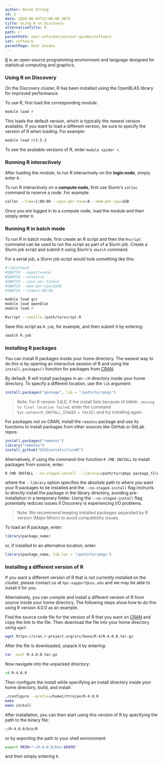 ```yaml
---
author: Derek Strong
id: 2
date: 2020-06-04T12:00:00.387Z
title: Using R on Discovery
alternativeTitle: R
path: r
parentPath: user-information/user-guides/software
cat: software
parentPage: User Guides
---
```


[R](https://www.r-project.org) is an open-source programming environment and language designed for statistical computing and graphics.

### Using R on Discovery

On the Discovery cluster, R has been installed using the OpenBLAS library for improved performance.

To use R, first load the corresponding module:

```sh
module load r
```

This loads the default version, which is typically the newest version available. If you want to load a different version, be sure to specify the version of R when loading. For example:

```sh
module load r/3.5.3
```

To see the available versions of R, enter `module spider r`.


### Running R interactively

After loading the module, to run R interactively on the **login node**, simply enter `R`.

To run R interactively on a **compute node**, first use Slurm's `salloc` command to reserve a node. For example:

```sh
salloc --time=1:00:00 --cpus-per-task=8 --mem-per-cpu=2GB
```

Once you are logged in to a compute node, load the module and then simply enter `R`.


### Running R in batch mode

To run R in batch mode, first create an R script and then the `Rscript` command can be used to run the script as part of a Slurm job. Create a Slurm job script and submit it using Slurm's `sbatch` command.

For a serial job, a Slurm job script would look something like this:

```sh
#!/bin/bash
#SBATCH --export=none
#SBATCH --ntasks=1
#SBATCH --cpus-per-task=1
#SBATCH --mem-per-cpu=10GB
#SBATCH --time=1:00:00

module load gcc
module load openblas
module load r

Rscript --vanilla /path/to/script.R
```

Save this script as `R.job`, for example, and then submit it by entering:

```sh
sbatch R.job
```

### Installing R packages

You can install R packages inside your home directory. The easiest way to do this is by opening an interactive session of R and using the `install.packages()` function for packages from [CRAN](https://cran.r-project.org/).

By default, R will install packages in an `~/R` directory inside your home directory. To specify a different location, use the `lib` argument:

```r
install.packages("package", lib = "/path/to/rpkgs")
```

> Note: For R version 3.6.0, if the install fails because of `ERROR: moving to final location failed`, enter the command `Sys.setenv(R_INSTALL_STAGED = FALSE)` and try installing again.

For packages not on CRAN, install the `remotes` package and use its functions to install packages from other sources like GitHub or GitLab repos:

```r
install.packages("remotes")
library("remotes")
install_github("USCbiostats/slurmR")
```

Alternatively, if using the command-line function `R CMD INSTALL` to install packages from source, enter:

```sh
R CMD INSTALL --no-staged-install --library=/path/to/rpkgs package_file.tar.gz
```

where the `--library` option specifies the absolute path to where you want your R packages to be installed and the `--no-staged-install` flag instructs to directly install the package in the library directory, avoiding pre-installation in a temporary folder. Using the `--no-staged-install` flag potentially reduces issues if Discovery is experiencing I/O problems.

> Note: We recommend keeping installed packages separated by R version (Major.Minor) to avoid compatibility issues.

To load an R package, enter:

```r
library(package_name)
```

or, if installed to an alternative location, enter:

```r
library(package_name, lib.loc = "/path/to/rpkgs")
```

### Installing a different version of R

If you want a different version of R that is not currently installed on the cluster, please contact us at `hpc-support@usc.edu` and we may be able to install it for you.

Alternatively, you can compile and install a different version of R from source inside your home directory. The following steps show how to do this using R version 4.0.0 as an example.

Find the source code file for the version of R that you want on [CRAN](https://cran.r-project.org/) and copy the link to the file. Then download the file into your home directory using `wget`:

```sh
wget https://cran.r-project.org/src/base/R-4/R-4.0.0.tar.gz
```

After the file is downloaded, unpack it by entering:

```sh
tar -xvzf R-4.0.0.tar.gz
```

Now navigate into the unpacked directory:

```sh
cd R-4.0.0
```

Then configure the install while specifying an install directory inside your home directory, build, and install:

```sh
./configure --prefix=/home1/ttrojan/R-4.0.0
make
make install
```

After installation, you can then start using this version of R by specifying the path to the binary file:

```sh
~/R-4.0.0/bin/R
```

or by exporting the path to your shell environment:

```sh
export PATH="~/R-4.0.0/bin:$PATH"
```

and then simply entering `R`.
